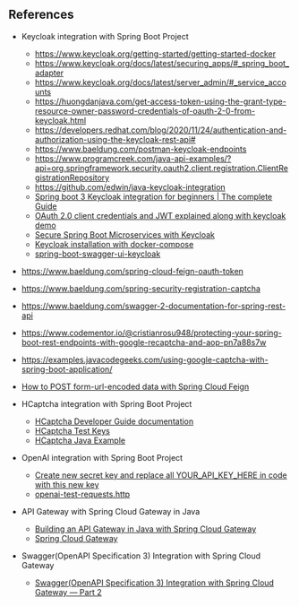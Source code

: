 ## References

* Keycloak integration with Spring Boot Project
    - https://www.keycloak.org/getting-started/getting-started-docker
    - https://www.keycloak.org/docs/latest/securing_apps/#_spring_boot_adapter
    - https://www.keycloak.org/docs/latest/server_admin/#_service_accounts
    - https://huongdanjava.com/get-access-token-using-the-grant-type-resource-owner-password-credentials-of-oauth-2-0-from-keycloak.html
    - https://developers.redhat.com/blog/2020/11/24/authentication-and-authorization-using-the-keycloak-rest-api#
    - https://www.baeldung.com/postman-keycloak-endpoints
    - https://www.programcreek.com/java-api-examples/?api=org.springframework.security.oauth2.client.registration.ClientRegistrationRepository
    - https://github.com/edwin/java-keycloak-integration
    - [Spring boot 3 Keycloak integration for beginners | The complete Guide](https://www.youtube.com/watch?v=vmEWywGzWbA)
    - [OAuth 2.0 client credentials and JWT explained along with keycloak demo](https://www.youtube.com/watch?v=V4j-cPJxRJs)
    - [Secure Spring Boot Microservices with Keycloak](https://www.youtube.com/watch?v=rcvAmBoDlLk)
    - [Keycloak installation with docker-compose](https://gruchalski.com/posts/2020-09-03-keycloak-with-docker-compose/)
    - [spring-boot-swagger-ui-keycloak](https://github.com/little-pinecone/spring-boot-swagger-ui-keycloak/tree/master)

* https://www.baeldung.com/spring-cloud-feign-oauth-token
* https://www.baeldung.com/spring-security-registration-captcha
* https://www.baeldung.com/swagger-2-documentation-for-spring-rest-api
* https://www.codementor.io/@cristianrosu948/protecting-your-spring-boot-rest-endpoints-with-google-recaptcha-and-aop-pn7a88s7w
* https://examples.javacodegeeks.com/using-google-captcha-with-spring-boot-application/
* [How to POST form-url-encoded data with Spring Cloud Feign](https://stackoverflow.com/a/44924353)

* HCaptcha integration with Spring Boot Project
    - [HCaptcha Developer Guide documentation](https://docs.hcaptcha.com/)
    - [HCaptcha Test Keys](https://docs.hcaptcha.com/#integration-testing-test-keys)
    - [HCaptcha Java Example]( https://golb.hplar.ch/2020/05/hcaptcha.html)

* OpenAI integration with Spring Boot Project
    - [Create new secret key and replace all YOUR_API_KEY_HERE in code with this new key](https://platform.openai.com/account/api-keys)
    - [openai-test-requests.http](openai-service/openai-test-requests.http)

* API Gateway with Spring Cloud Gateway in Java
    * [Building an API Gateway in Java with Spring Cloud Gateway](https://www.youtube.com/watch?v=EKoq98KqvrI)
    * [Spring Cloud Gateway](https://docs.spring.io/spring-cloud-gateway/reference/index.html)

* Swagger(OpenAPI Specification 3) Integration with Spring Cloud Gateway
    * [Swagger(OpenAPI Specification 3) Integration with Spring Cloud Gateway — Part 2](https://medium.com/@pubuduc.14/swagger-openapi-specification-3-integration-with-spring-cloud-gateway-part-2-1d670d4ab69a)
